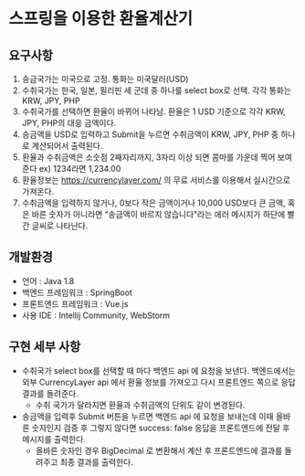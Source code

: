 # 스프링을 이용한 환율계산기

## 요구사항
1. 송금국가는 미국으로 고정. 통화는 미국달러(USD)
2. 수취국가는 한국, 일본, 필리핀 세 군데 중 하나를 select box로 선택. 각각 통화는 KRW, JPY, PHP
3. 수취국가를 선택하면 환율이 바뀌어 나타남. 환율은 1 USD 기준으로 각각 KRW, JPY, PHP의 대응 금액이다.
4. 송금액을 USD로 입력하고 Submit을 누르면 수취금액이 KRW, JPY, PHP 중 하나로 계산되어서 출력된다.
5. 환율과 수취금액은 소숫점 2째자리까지, 3자리 이상 되면 콤마를 가운데 찍어 보여준다  ex) 1234라면 1,234.00
6. 환율정보는 https://currencylayer.com/ 의 무료 서비스를 이용해서 실시간으로 가져온다.
7. 수취금액을 입력하지 않거나, 0보다 작은 금액이거나 10,000 USD보다 큰 금액, 혹은 바른 숫자가 아니라면 “송금액이 바르지 않습니다"라는 에러 메시지가 하단에 빨간 글씨로 나타난다.

## 개발환경
- 언어 : Java 1.8
- 백엔드 프레임워크 : SpringBoot
- 프론트엔드 프레임워크 : Vue.js
- 사용 IDE : Intellij Community, WebStorm

## 구현 세부 사항
- 수취국가 select box를 선택할 때 마다 백엔드 api 에 요청을 보낸다. 백엔드에서는 외부 CurrencyLayer api 에서 환율 정보를 가져오고 다시 프론트엔드 쪽으로 응답 결과를 돌려준다.
    - 수취 국가가 달라지면 환율과 수취금액의 단위도 같이 변경된다.
- 송금액을 입력후 Submit 버튼을 누르면 백엔드 api 에 요청을 보내는데 이때 올바른 숫자인지 검증 후 그렇지 않다면 success: false 응답을 프론트엔드에 전달 후 메시지를 출력한다.
    - 올바른 숫자인 경우 BigDecimal 로 변환해서 계산 후 프론트엔드에 결과를 돌려주고 최종 결과를 출력한다.
